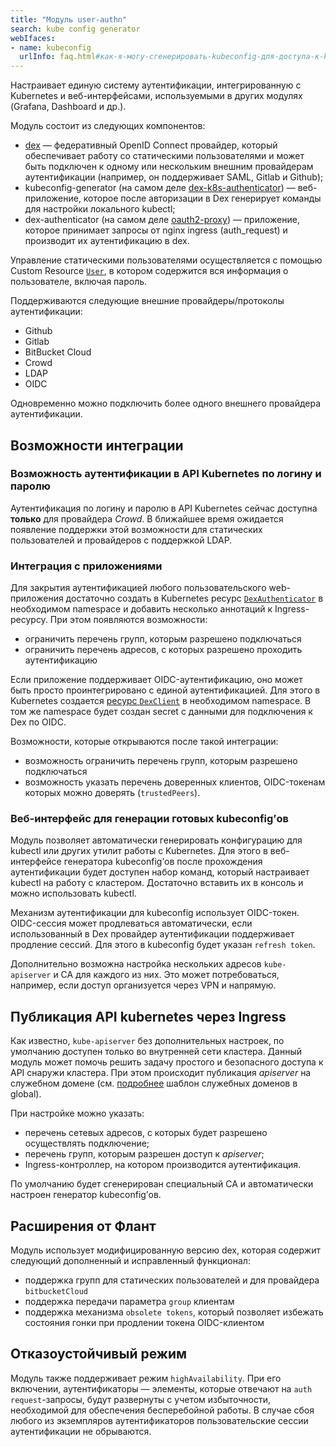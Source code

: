 ```yaml
---
title: "Модуль user-authn"
search: kube config generator
webIfaces:
- name: kubeconfig
  urlInfo: faq.html#как-я-могу-сгенерировать-kubeconfig-для-доступа-к-kubernetes-api
---
```


Настраивает единую систему аутентификации, интегрированную с Kubernetes и веб-интерфейсами, используемыми в других модулях (Grafana, Dashboard и др.).

Модуль состоит из следующих компонентов:
- [dex](https://github.com/dexidp/dex) — федеративный OpenID Connect провайдер, который обеспечивает работу со статическими пользователями и может быть подключен к одному или нескольким внешним провайдерам аутентификации (например, он поддерживает SAML, Gitlab и Github);
- kubeconfig-generator (на самом деле [dex-k8s-authenticator](https://github.com/mintel/dex-k8s-authenticator)) — веб-приложение, которое после авторизации в Dex генерирует команды для настройки локального kubectl;
- dex-authenticator (на самом деле [oauth2-proxy](https://github.com/oauth2-proxy/oauth2-proxy)) — приложение, которое принимает запросы от nginx ingress (auth_request) и производит их аутентификацию в dex.

Управление статическими пользователями осуществляется с помощью Custom Resource [`User`](cr.html#user), в котором содержится вся информация о пользователе, включая пароль.

Поддерживаются следующие внешние провайдеры/протоколы аутентификации:
- Github
- Gitlab
- BitBucket Cloud
- Crowd
- LDAP
- OIDC

Одновременно можно подключить более одного внешнего провайдера аутентификации.

## Возможности интеграции

### Возможность аутентификации в API Kubernetes по логину и паролю

Аутентификация по логину и паролю в API Kubernetes сейчас доступна **только** для провайдера *Crowd*.
В ближайшее время ожидается появление поддержки этой возможности для статических пользователей и провайдеров с поддержкой LDAP.

### Интеграция с приложениями

Для закрытия аутентификацией любого пользовательского web-приложения достаточно создать в Kubernetes ресурс [`DexAuthenticator`](cr.html#dexauthenticator) в необходимом namespace и добавить несколько аннотаций к Ingress-ресурсу. При этом появляются возможности:
- ограничить перечень групп, которым разрешено подключаться
- ограничить перечень адресов, с которых разрешено проходить аутентификацию

Если приложение поддерживает OIDC-аутентификацию, оно может быть просто проинтегрировано с единой аутентификацией. Для этого в Kubernetes создается [ресурс `DexClient`](cr.html#dexclient) в необходимом namespace. В том же namespace будет создан secret с данными для подключения к Dex по OIDC.

Возможности, которые открываются после такой интеграции:
- возможность ограничить перечень групп, которым разрешено подключаться
- возможность указать перечень доверенных клиентов, OIDC-токенам которых можно доверять (`trustedPeers`).

### Веб-интерфейс для генерации готовых kubeconfig’ов

Модуль позволяет автоматически генерировать конфигурацию для kubectl или других утилит работы с Kubernetes. Для этого в веб-интерфейсе генератора kubeconfig’ов после прохождения аутентификации будет доступен набор команд, который настраивает kubectl на работу с кластером. Достаточно вставить их в консоль и можно использовать kubectl.

Механизм аутентификации для kubeconfig использует OIDC-токен. OIDC-сессия может продлеваться автоматически, если использованный в Dex провайдер аутентификации поддерживает продление сессий. Для этого в kubeconfig будет указан `refresh token`.

Дополнительно возможна настройка нескольких адресов `kube-apiserver` и CA для каждого из них. Это может потребоваться, например, если доступ организуется через VPN и напрямую.

## Публикация API kubernetes через Ingress

Как известно, `kube-apiserver` без дополнительных настроек, по умолчанию доступен только во внутренней сети кластера. Данный модуль может помочь решить задачу простого и безопасного доступа к API снаружи кластера. При этом происходит публикация *apiserver* на служебном домене (см. [подробнее](../../deckhouse-configure-global.html) шаблон служебных доменов в global).

При настройке можно указать:
- перечень сетевых адресов, с которых будет разрешено осуществлять подключение;
- перечень групп, которым разрешен доступ к *apiserver*;
- Ingress-контроллер, на котором производится аутентификация.

По умолчанию будет сгенерирован специальный CA и автоматически настроен генератор kubeconfig’ов.

## Расширения от Флант

Модуль использует модифицированную версию dex, которая содержит следующий дополненный и исправленный функционал:
- поддержка групп для статических пользователей и для провайдера `bitbucketCloud`
- поддержка передачи параметра `group` клиентам
- поддержка механизма `obsolete tokens`, который позволяет избежать состояния гонки при продлении токена OIDC-клиентом

## Отказоустойчивый режим

Модуль также поддерживает режим `highAvailability`. При его включении, аутентификаторы — элементы, которые отвечают на `auth request`-запросы, будут развернуты с учетом избыточности, необходимой для обеспечения бесперебойной работы. В случае сбоя любого из экземпляров аутентификаторов пользовательские сессии аутентификации не обрываются.
